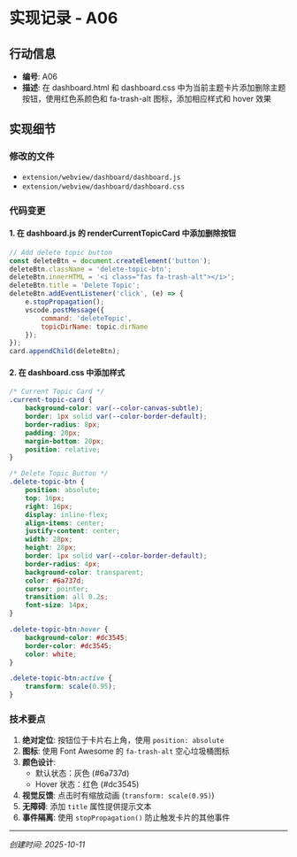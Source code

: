# 实现记录 - A06

## 行动信息
- **编号**: A06
- **描述**: 在 dashboard.html 和 dashboard.css 中为当前主题卡片添加删除主题按钮，使用红色系颜色和 fa-trash-alt 图标，添加相应样式和 hover 效果

## 实现细节

### 修改的文件
- `extension/webview/dashboard/dashboard.js`
- `extension/webview/dashboard/dashboard.css`

### 代码变更

#### 1. 在 dashboard.js 的 renderCurrentTopicCard 中添加删除按钮
```javascript
// Add delete topic button
const deleteBtn = document.createElement('button');
deleteBtn.className = 'delete-topic-btn';
deleteBtn.innerHTML = '<i class="fas fa-trash-alt"></i>';
deleteBtn.title = 'Delete Topic';
deleteBtn.addEventListener('click', (e) => {
    e.stopPropagation();
    vscode.postMessage({
        command: 'deleteTopic',
        topicDirName: topic.dirName
    });
});
card.appendChild(deleteBtn);
```

#### 2. 在 dashboard.css 中添加样式
```css
/* Current Topic Card */
.current-topic-card {
    background-color: var(--color-canvas-subtle);
    border: 1px solid var(--color-border-default);
    border-radius: 8px;
    padding: 20px;
    margin-bottom: 20px;
    position: relative;
}

/* Delete Topic Button */
.delete-topic-btn {
    position: absolute;
    top: 16px;
    right: 16px;
    display: inline-flex;
    align-items: center;
    justify-content: center;
    width: 28px;
    height: 28px;
    border: 1px solid var(--color-border-default);
    border-radius: 4px;
    background-color: transparent;
    color: #6a737d;
    cursor: pointer;
    transition: all 0.2s;
    font-size: 14px;
}

.delete-topic-btn:hover {
    background-color: #dc3545;
    border-color: #dc3545;
    color: white;
}

.delete-topic-btn:active {
    transform: scale(0.95);
}
```

### 技术要点
1. **绝对定位**: 按钮位于卡片右上角，使用 `position: absolute`
2. **图标**: 使用 Font Awesome 的 `fa-trash-alt` 空心垃圾桶图标
3. **颜色设计**: 
   - 默认状态：灰色 (#6a737d)
   - Hover 状态：红色 (#dc3545)
4. **视觉反馈**: 点击时有缩放动画 (`transform: scale(0.95)`)
5. **无障碍**: 添加 `title` 属性提供提示文本
6. **事件隔离**: 使用 `stopPropagation()` 防止触发卡片的其他事件

---
*创建时间: 2025-10-11*

